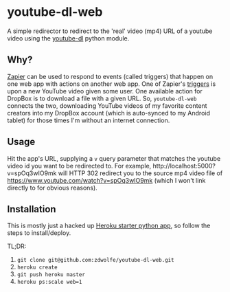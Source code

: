 # youtube-dl-web

A simple redirector to redirect to the 'real' video (mp4) URL of a youtube video using the [youtube-dl](https://github.com/rg3/youtube-dl) python module.

## Why?
  [Zapier](https://zapier.com) can be used to respond to events (called triggers) that happen on one web app with actions on another web app. One of Zapier's [triggers](https://zapier.com/zapbook/youtube/) is upon a new YouTube video given some user. One available action for DropBox is to download a file with a given URL. So, ``youtube-dl-web`` connects the two, downloading YouTube videos of my favorite content creators into my DropBox account (which is auto-synced to my Android tablet) for those times I'm without an internet connection.


## Usage
Hit the app's URL, supplying a ```v``` query parameter that matches the youtube video id you want to be redirected to. For example, http://localhost:5000?v=spOq3wIO9mk will HTTP 302 redirect you to the source mp4 video file of  https://www.youtube.com/watch?v=spOq3wIO9mk (which I won't link directly to for obvious reasons).


## Installation
This is mostly just a hacked up [Heroku starter python app](https://devcenter.heroku.com/articles/getting-started-with-python), so follow the steps to install/deploy.

TL;DR: 

1. ``git clone git@github.com:zdwolfe/youtube-dl-web.git``
2. ``heroku create``
3. ``git push heroku master``
4. ``heroku ps:scale web=1``
